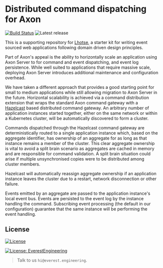 # Distributed command dispatching for Axon
[![Build Status](https://travis-ci.com/everest-engineering/axon-command-distribution-extension.svg?branch=master)](https://travis-ci.com/everest-engineering/axon-command-distribution-extension) ![Latest release](https://img.shields.io/github/v/release/everest-engineering/axon-command-distribution-extension)

This is a supporting repository for [Lhotse](https://github.com/everest-engineering/lhotse), a starter kit for writing event sourced web applications following domain driven design principles.

Part of Axon's appeal is the ability to horizontally scale an application using Axon Server to for command and event dispatching, and event log persistence. While well suited to applications that require massive scale, deploying Axon Server introduces additional maintenance and configuration overhead.

We have taken a different approach that provides a good starting point for small to medium applications while still allowing migration to Axon Server in the future. Horizontal scalability is achieved via a command distribution extension that wraps the standard Axon command gateway with a [Hazelcast](https://hazelcast.com/) based distributed command gateway. An arbitrary number of application instances started together, either on the same network or within a Kubernetes cluster, will be automatically discovered to form a cluster.

Commands dispatched through the Hazelcast command gateway are deterministically routed to a single application instance which, based on the aggregate identifier, has ownership of an aggregate for as long as that instance remains a member of the cluster. This clear aggregate ownership is vital to avoid a split brain scenario as aggregates are cached in memory and are responsible for command validation. A split brain situation could arise if multiple unsynchronised copies were to be distributed among cluster members.

Hazelcast will automatically reassign aggregate ownership if an application instance leaves the cluster due to a restart, network disconnection or other failure.

Events emitted by an aggregate are passed to the application instance's local event bus. Events are persisted to the event log by the instance handling the command. Subscribing event processing (the default in our configuration) guarantee that the same instance will be performing the event handling.


## License
[![License](https://img.shields.io/badge/License-Apache%202.0-blue.svg)](https://opensource.org/licenses/Apache-2.0)

[![License: EverestEngineering](https://img.shields.io/badge/Copyright%20%C2%A9-EVERESTENGINEERING-blue)](https://everest.engineering)

>Talk to us `hi@everest.engineering`.
